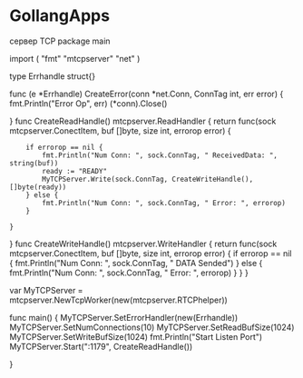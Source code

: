 # GollangApps
сервер TCP
package main

import (
	"fmt"
	"mtcpserver"
	"net"
)

type Errhandle struct{}

func (e *Errhandle) CreateError(conn *net.Conn, ConnTag int, err error) {
	fmt.Println("Error Op", err)
	(*conn).Close()

}
func CreateReadHandle() mtcpserver.ReadHandler {
	return func(sock mtcpserver.ConectItem, buf []byte, size int, errorop error) {

		if errorop == nil {
			fmt.Println("Num Conn: ", sock.ConnTag, " ReceivedData: ", string(buf))
			ready := "READY"
			MyTCPServer.Write(sock.ConnTag, CreateWriteHandle(), []byte(ready))
		} else {
			fmt.Println("Num Conn: ", sock.ConnTag, " Error: ", errorop)
		}

	}
}
func CreateWriteHandle() mtcpserver.WriteHandler {
	return func(sock mtcpserver.ConectItem, buf []byte, size int, errorop error) {
		if errorop == nil {
			fmt.Println("Num Conn: ", sock.ConnTag, " DATA Sended")
		} else {
			fmt.Println("Num Conn: ", sock.ConnTag, " Error: ", errorop)
		}
	}
}

var MyTCPServer = mtcpserver.NewTcpWorker(new(mtcpserver.RTCPhelper))

func main() {
	MyTCPServer.SetErrorHandler(new(Errhandle))
	MyTCPServer.SetNumConnections(10)
	MyTCPServer.SetReadBufSize(1024)
	MyTCPServer.SetWriteBufSize(1024)
	fmt.Println("Start Listen Port")
	MyTCPServer.Start(":1179", CreateReadHandle())

}
